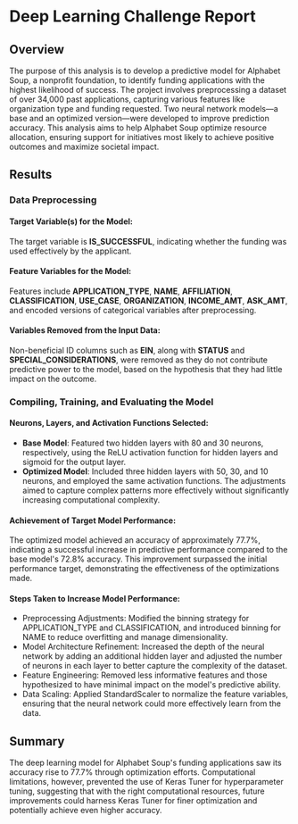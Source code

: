 # Deep Learning Challenge Report

## Overview 
The purpose of this analysis is to develop a predictive model for Alphabet Soup, a nonprofit foundation, to identify funding applications with the highest likelihood of success. The project involves preprocessing a dataset of over 34,000 past applications, capturing various features like organization type and funding requested. Two neural network models—a base and an optimized version—were developed to improve prediction accuracy. This analysis aims to help Alphabet Soup optimize resource allocation, ensuring support for initiatives most likely to achieve positive outcomes and maximize societal impact.
## Results
### Data Preprocessing
#### Target Variable(s) for the Model:
The target variable is **IS_SUCCESSFUL**, indicating whether the funding was used effectively by the applicant.
#### Feature Variables for the Model:
Features include **APPLICATION_TYPE**, **NAME**, **AFFILIATION**, **CLASSIFICATION**, **USE_CASE**, **ORGANIZATION**, **INCOME_AMT**, **ASK_AMT**, and encoded versions of categorical variables after preprocessing.
#### Variables Removed from the Input Data:
Non-beneficial ID columns such as **EIN**, along with **STATUS** and **SPECIAL_CONSIDERATIONS**, were removed as they do not contribute predictive power to the model, based on the hypothesis that they had little impact on the outcome. 
### Compiling, Training, and Evaluating the Model
#### Neurons, Layers, and Activation Functions Selected:
* **Base Model**: Featured two hidden layers with 80 and 30 neurons, respectively, using the ReLU activation function for hidden layers and sigmoid for the output layer.
* **Optimized Model**: Included three hidden layers with 50, 30, and 10 neurons, and employed the same activation functions. The adjustments aimed to capture complex patterns more effectively without significantly increasing computational complexity.
#### Achievement of Target Model Performance:

The optimized model achieved an accuracy of approximately 77.7%, indicating a successful increase in predictive performance compared to the base model's 72.8% accuracy. This improvement surpassed the initial performance target, demonstrating the effectiveness of the optimizations made.
#### Steps Taken to Increase Model Performance:
* Preprocessing Adjustments: Modified the binning strategy for APPLICATION_TYPE and CLASSIFICATION, and introduced binning for NAME to reduce overfitting and manage dimensionality.
* Model Architecture Refinement: Increased the depth of the neural network by adding an additional hidden layer and adjusted the number of neurons in each layer to better capture the complexity of the dataset.
* Feature Engineering: Removed less informative features and those hypothesized to have minimal impact on the model's predictive ability.
* Data Scaling: Applied StandardScaler to normalize the feature variables, ensuring that the neural network could more effectively learn from the data.
## Summary
The deep learning model for Alphabet Soup's funding applications saw its accuracy rise to 77.7% through optimization efforts. Computational limitations, however, prevented the use of Keras Tuner for hyperparameter tuning, suggesting that with the right computational resources, future improvements could harness Keras Tuner for finer optimization and potentially achieve even higher accuracy.
